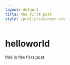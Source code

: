 ```yaml
---
layout: default
title: the first post
style: /public/css/post.css
---
```


helloworld
==========

this is the first post
